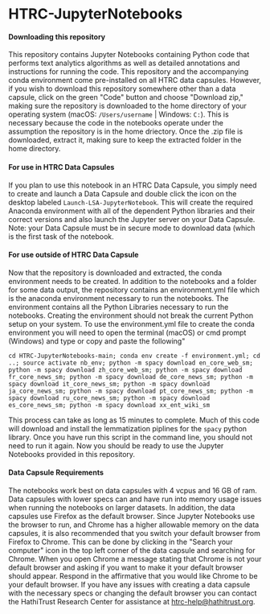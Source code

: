 # HTRC-JupyterNotebooks

#### Downloading this repository
This repository contains Jupyter Notebooks containing Python code that performs text analytics algorithms as well as detailed annotations and instructions for running the code. This repository and the accompanying conda environment come pre-installed on all HTRC data capsules. However, if you wish to download this repository somewhere other than a data capsule, click on the green "Code" button and choose "Download zip," making sure the repository is downloaded to the home directory of your operating system (macOS: `/Users/username` | Windows: `C:`). This is necessary because the code in the notebooks operate under the assumption the repository is in the home driectory. Once the .zip file is downloaded, extract it, making sure to keep the extracted folder in the home directory.

#### For use in HTRC Data Capsules
If you plan to use this notebook in an HTRC Data Capsule, you simply need to create and launch a Data Capsule and double click the icon on the desktop labeled `Launch-LSA-JupyterNotebook`. This will create the required Anaconda environment with all of the dependent Python libraries and their correct versions and also launch the Jupyter server on your Data Capsule. Note: your Data Capsule must be in secure mode to download data (which is the first task of the notebook.

#### For use **outside** of HTRC Data Capsule
Now that the repository is downloaded and extracted, the conda environment needs to be created. In addition to the notebooks and a folder for some data output, the repository contains an environment.yml file which is the anaconda environment necessary to run the notebooks. The environment contains all the Python Libraries necessary to run the notebooks. Creating the environment should not break the current Python setup on your system. To use the environment.yml file to create the conda environment you will need to open the terminal (macOS) or cmd prompt (Windows) and type or copy and paste the following"

`cd HTRC-JupyterNotebooks-main; conda env create -f environment.yml; cd ..; source activate nb_env; python -m spacy download en_core_web_sm; python -m spacy download zh_core_web_sm; python -m spacy download fr_core_news_sm; python -m spacy download de_core_news_sm; python -m spacy download it_core_news_sm; python -m spacy download ja_core_news_sm; python -m spacy download pt_core_news_sm; python -m spacy download ru_core_news_sm; python -m spacy download es_core_news_sm; python -m spacy download xx_ent_wiki_sm`

This process can take as long as 15 minutes to complete. Much of this code will download and install the lemmatization piplines for the `spacy` python library. Once you have run this script in the command line, you should not need to run it again. Now you should be ready to use the Jupyter Notebooks provided in this repository.

#### Data Capsule Requirements
The notebooks work best on data capsules with 4 vcpus and 16 GB of ram. Data capsules with lower specs can and have run into memory usage issues when running the notebooks on larger datasets. In addition, the data capsules use Firefox as the default browser. Since Jupyter Notebooks use the browser to run, and Chrome has a higher allowable memory on the data capsules, it is also recommended that you switch your default browser from Firefox to Chrome. This can be done by clicking in the "Search your computer" icon in the top left corner of the data capsule and searching for Chrome. When you open Chrome a message stating that Chrome is not your default browser and asking if you want to make it your default browser should appear. Respond in the affirmative that you would like Chrome to be your default browser. If you have any issues with creating a data capsule with the necessary specs or changing the default browser you can contact the HathiTrust Research Center for assistance at htrc-help@hathitrust.org.
